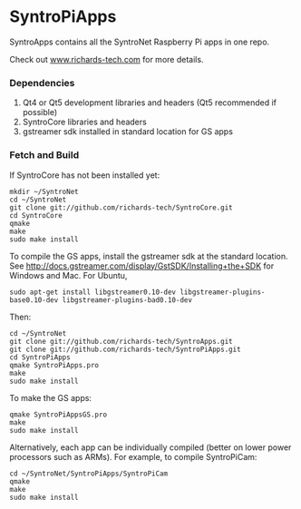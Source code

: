 # SyntroPiApps

SyntroApps contains all the SyntroNet Raspberry Pi apps in one repo.

Check out www.richards-tech.com for more details.

### Dependencies

1. Qt4 or Qt5 development libraries and headers (Qt5 recommended if possible)
2. SyntroCore libraries and headers 
3. gstreamer sdk installed in standard location for GS apps


### Fetch and Build

If SyntroCore has not been installed yet:

	mkdir ~/SyntroNet
	cd ~/SyntroNet
	git clone git://github.com/richards-tech/SyntroCore.git
	cd SyntroCore
	qmake
	make
	sudo make install

To compile the GS apps, install the gstreamer sdk at the standard location. See http://docs.gstreamer.com/display/GstSDK/Installing+the+SDK for Windows and Mac. For Ubuntu,

	sudo apt-get install libgstreamer0.10-dev libgstreamer-plugins-base0.10-dev libgstreamer-plugins-bad0.10-dev	

	
Then:

	cd ~/SyntroNet
	git clone git://github.com/richards-tech/SyntroApps.git
	git clone git://github.com/richards-tech/SyntroPiApps.git
	cd SyntroPiApps
	qmake SyntroPiApps.pro
	make
	sudo make install

To make the GS apps:

	qmake SyntroPiAppsGS.pro
	make
	sudo make install


Alternatively, each app can be individually compiled (better on lower power processors such as ARMs). For example, to compile SyntroPiCam:

	cd ~/SyntroNet/SyntroPiApps/SyntroPiCam
	qmake
	make
	sudo make install



